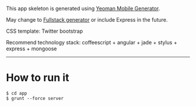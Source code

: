 This app skeleton is generated using [Yeoman Mobile Generator](https://github.com/yeoman/generator-mobile).

May change to [Fullstack generator](https://github.com/DaftMonk/generator-angular-fullstack) or include Express in the future.

CSS template: Twitter bootstrap

Recommend technology stack: coffeescript + angular + jade + stylus + express + mongoose

----

# How to run it 

    $ cd app
    $ grunt --force server

